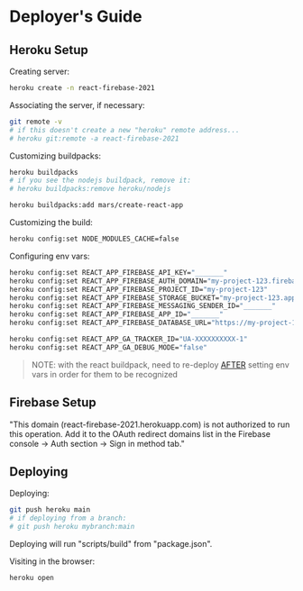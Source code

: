 
# Deployer's Guide

## Heroku Setup

Creating server:

```sh
heroku create -n react-firebase-2021
```

Associating the server, if necessary:

```sh
git remote -v
# if this doesn't create a new "heroku" remote address...
# heroku git:remote -a react-firebase-2021
```

Customizing buildpacks:

```sh
heroku buildpacks
# if you see the nodejs buildpack, remove it:
# heroku buildpacks:remove heroku/nodejs

heroku buildpacks:add mars/create-react-app
```

Customizing the build:

```sh
heroku config:set NODE_MODULES_CACHE=false
```

Configuring env vars:

```sh
heroku config:set REACT_APP_FIREBASE_API_KEY="_______"
heroku config:set REACT_APP_FIREBASE_AUTH_DOMAIN="my-project-123.firebaseapp.com"
heroku config:set REACT_APP_FIREBASE_PROJECT_ID="my-project-123"
heroku config:set REACT_APP_FIREBASE_STORAGE_BUCKET="my-project-123.appspot.com"
heroku config:set REACT_APP_FIREBASE_MESSAGING_SENDER_ID="_______"
heroku config:set REACT_APP_FIREBASE_APP_ID="_______"
heroku config:set REACT_APP_FIREBASE_DATABASE_URL="https://my-project-123.firebaseio.com"

heroku config:set REACT_APP_GA_TRACKER_ID="UA-XXXXXXXXXX-1"
heroku config:set REACT_APP_GA_DEBUG_MODE="false"
```
> NOTE: with the react buildpack, need to re-deploy [AFTER](https://github.com/mars/create-react-app-buildpack/issues/178) setting env vars in order for them to be recognized

## Firebase Setup

"This domain (react-firebase-2021.herokuapp.com) is not authorized to run this operation. Add it to the OAuth redirect domains list in the Firebase console -> Auth section -> Sign in method tab."


## Deploying

Deploying:

```sh
git push heroku main
# if deploying from a branch:
# git push heroku mybranch:main
```

Deploying will run "scripts/build" from "package.json".

Visiting in the browser:

```sh
heroku open
```
